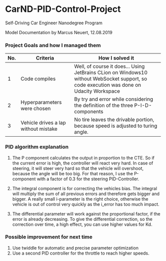 # CarND-PID-Control-Project
Self-Driving Car Engineer Nanodegree Program

Model Documentation by Marcus Neuert, 12.08.2019

### Project Goals and how I managed them
No. | Criteria | How I solved it 
---|---------|---------------
1|Code compiles|Well, of course it does... Using JetBrains CLion on Windows10 without WebSocket support, so code execution was done on Udacity Workspace
2|Hyperparameters were chosen|By try and error while considering the definition of the three P-I-D-components
3|Vehicle drives a lap without mistake|No tire leaves the drivable portion, because speed is adjusted to turing angle.

### PID algorithm explanation
1. The P component calculates the output in proportion to the CTE. So if the current error is high, the controller will 
react very hard. In case of steering, it will steer very hard so that the vehicle will overshoot, because the angle will
be too big. For that reason, I use the P-component with a factor of 0.3 for the steering PID-Controller.

2. The integral component is for correcting the vehicles bias. The integral will multiply the sum of all previous errors
and therefore gets bigger and bigger. A really small i-parameter is the right choice, otherwise the vehicle is out of 
control very quickly as the i_error has too much impact.

3. The differential parameter will work against the proportional factor, if the error is already decreasing. To give the
differential correction, so the correction over time, a high effect, you can use higher values for Kd.


### Possible improvement for next time
1. Use twiddle for automatic and precise parameter optimization
2. Use a second PID controller for the throttle to reach higher speeds.
